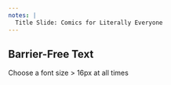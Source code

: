 ```yaml
---
notes: |
  Title Slide: Comics for Literally Everyone
---
```


## Barrier-Free Text


<div class="clearfix">
    <span class="demo-font demo-font-1">Choose a font size > 16px at all times</span>
</div>


<!-- .slide: data-transition="fade-in" -->
